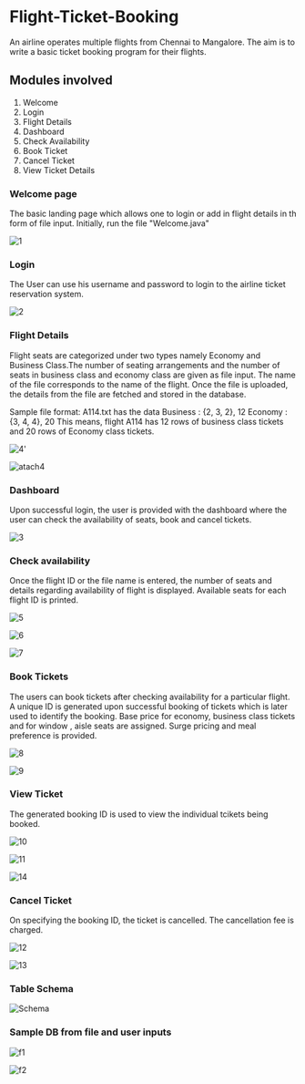 # Flight-Ticket-Booking

An airline operates multiple flights from Chennai to Mangalore. The aim is to write a basic
ticket booking program for their flights.

## Modules involved 
1) Welcome
2) Login
3) Flight Details
4) Dashboard
5) Check Availability
6) Book Ticket
7) Cancel Ticket
8) View Ticket Details

### Welcome page
The basic landing page which allows one to login or add in flight details in th form of file 
input. Initially, run the file "Welcome.java"

![1](https://user-images.githubusercontent.com/58515646/115336273-83144780-a1bc-11eb-880f-93a894985b2b.JPG)

### Login
The User can use his username and password to login to the airline ticket reservation system.

![2](https://user-images.githubusercontent.com/58515646/115336363-b7880380-a1bc-11eb-9c98-49a295448443.JPG)

### Flight Details
Flight seats are categorized under two types namely Economy and Business Class.The number of seating arrangements and 
the number of seats in business class and economy class are given as file input. The name of the file corresponds to the 
name of the flight. Once the file is uploaded, the details from the file are fetched and stored in the database.

Sample file format:
A114.txt has the data
Business : {2, 3, 2}, 12
Economy : {3, 4, 4}, 20
This means, flight A114 has 12 rows of business class tickets and 20 rows of Economy class tickets.

![4](https://user-images.githubusercontent.com/58515646/115336866-9ecc1d80-a1bd-11eb-8902-802d7136c8dc.JPG)'

![atach4](https://user-images.githubusercontent.com/58515646/115336941-bd321900-a1bd-11eb-820c-1859dbda0926.JPG)

### Dashboard
Upon successful login, the user is provided with the dashboard where the user can check the availability of seats, book and
cancel tickets.

![3](https://user-images.githubusercontent.com/58515646/115337188-26199100-a1be-11eb-8d53-5e7dace50994.JPG)

### Check availability
Once the flight ID or the file name is entered, the number of seats and details regarding availability of flight is displayed.
Available seats for each flight ID is printed.

![5](https://user-images.githubusercontent.com/58515646/115337519-c079d480-a1be-11eb-90ca-69c36f9d50a8.JPG)

![6](https://user-images.githubusercontent.com/58515646/115337543-ce2f5a00-a1be-11eb-8cb8-025f5fc4fa59.JPG)

![7](https://user-images.githubusercontent.com/58515646/115337570-d8e9ef00-a1be-11eb-8804-0b01d8416c56.JPG)

### Book Tickets
The users can book tickets after checking availability for a particular flight. A unique ID is generated upon successful
booking of tickets which is later used to identify the booking. Base price for economy, business class tickets and for window , aisle 
seats are assigned. Surge pricing and meal preference is provided.

![8](https://user-images.githubusercontent.com/58515646/115338165-e489e580-a1bf-11eb-8bba-44b01488c9a3.JPG)

![9](https://user-images.githubusercontent.com/58515646/115338220-fd929680-a1bf-11eb-9141-c44b6276e6c2.JPG)

### View Ticket
The generated booking ID is used to view the individual tcikets being booked.

![10](https://user-images.githubusercontent.com/58515646/115338316-392d6080-a1c0-11eb-8cd9-0c560b7451f0.JPG)

![11](https://user-images.githubusercontent.com/58515646/115338352-4b0f0380-a1c0-11eb-839b-ffe5297057e4.JPG)

![14](https://user-images.githubusercontent.com/58515646/115338395-60842d80-a1c0-11eb-80bd-41f690a2fd7f.JPG)

### Cancel Ticket
On specifying the booking ID, the ticket is cancelled. The cancellation fee is charged.

![12](https://user-images.githubusercontent.com/58515646/115338676-f4ee9000-a1c0-11eb-8723-994d39567c03.JPG)

![13](https://user-images.githubusercontent.com/58515646/115338866-544ca000-a1c1-11eb-8c96-3cc8056b90b4.JPG)

### Table Schema

![Schema](https://user-images.githubusercontent.com/58515646/115339089-ba392780-a1c1-11eb-878e-22588da2e234.JPG)

### Sample DB from file and user inputs

![f1](https://user-images.githubusercontent.com/58515646/115339588-b5c13e80-a1c2-11eb-9b13-426f96c30ce3.JPG)

![f2](https://user-images.githubusercontent.com/58515646/115339612-c07bd380-a1c2-11eb-95c1-9103f5b822ab.JPG)
